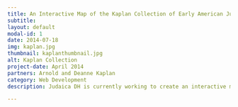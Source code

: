 ```yaml
---
title: An Interactive Map of the Kaplan Collection of Early American Judaica
subtitle: 
layout: default
modal-id: 1
date: 2014-07-18
img: kaplan.jpg
thumbnail: kaplanthumbnail.jpg
alt: Kaplan Collection
project-date: April 2014
partners: Arnold and Deanne Kaplan
category: Web Development
description: Judaica DH is currently working to create an interactive mapping tool of the Arnold and Deanne Kaplan Collection of Early American Judaica. Through this interactive mapping tool, we not only provide the locations at which objects from the collection originate, but we provide full viewing access. In addition, as part of the "interactive" component, the map will contain ways for users to filter both with temporal space, with type of object, and through merely elastic searching. 

---
```

